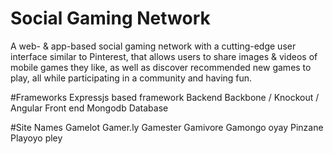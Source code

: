 # Social Gaming Network

A web- & app-based social gaming network with a cutting-edge user interface similar to Pinterest,
that allows users to share images & videos of mobile games they like, as well as discover recommended 
new games to play, all while participating in a community and having fun.

#Frameworks
Expressjs based framework Backend
Backbone / Knockout / Angular Front end
Mongodb Database

#Site Names
Gamelot
Gamer.ly
Gamester
Gamivore
Gamongo
oyay
Pinzane
Playoyo
pley